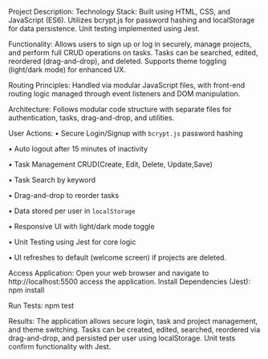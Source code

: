 Project Description:
Technology Stack:
Built using HTML, CSS, and JavaScript (ES6). Utilizes bcrypt.js for password hashing and localStorage for data persistence. Unit testing implemented using Jest.

Functionality:
Allows users to sign up or log in securely, manage projects, and perform full CRUD operations on tasks. Tasks can be searched, edited, reordered (drag-and-drop), and deleted. Supports theme toggling (light/dark mode) for enhanced UX.

Routing Principles:
Handled via modular JavaScript files, with front-end routing logic managed through event listeners and DOM manipulation.

Architecture:
Follows modular code structure with separate files for authentication, tasks, drag-and-drop, and utilities.

User Actions:
• Secure Login/Signup with `bcrypt.js` password hashing

• Auto logout after 15 minutes of inactivity

• Task Management CRUD(Create, Edit, Delete, Update,Save)

• Task Search by keyword

• Drag-and-drop to reorder tasks

• Data stored per user in `localStorage`

• Responsive UI with light/dark mode toggle

• Unit Testing using Jest for core logic

• UI refreshes to default (welcome screen) if projects are deleted.

Access Application: Open your web browser and navigate to http://localhost:5500 access the application.
Install Dependencies (Jest): npm install

Run Tests: npm test

Results:
The application allows secure login, task and project management, and theme switching. Tasks can be created, edited, searched, reordered via drag-and-drop, and persisted per user using localStorage. Unit tests confirm functionality with Jest.
